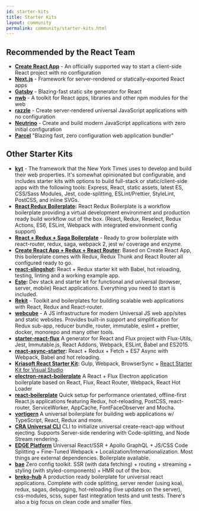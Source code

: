 ```yaml
---
id: starter-kits
title: Starter Kits
layout: community
permalink: community/starter-kits.html
---
```


## Recommended by the React Team

* **[Create React App](https://github.com/facebook/create-react-app)** - An officially supported way to start a client-side React project with no configuration
* **[Next.js](https://nextjs.org/)** - Framework for server-rendered or statically-exported React apps
* **[Gatsby](https://www.gatsbyjs.org/)** - Blazing-fast static site generator for React
* **[nwb](https://github.com/insin/nwb)** - A toolkit for React apps, libraries and other npm modules for the web
* **[razzle](https://github.com/jaredpalmer/razzle)** - Create server-rendered universal JavaScript applications with no configuration
* **[Neutrino](https://neutrino.js.org/)** - Create and build modern JavaScript applications with zero initial configuration
* **[Parcel](https://parceljs.org/recipes.html#react)** "Blazing fast, zero configuration web application bundler"

## Other Starter Kits

* **[kyt](https://github.com/nytimes/kyt)** - The framework that the New York Times uses to develop and build their web properties. It's somewhat opinionated but configurable, and includes starter kits with options to build full-stack or static/client-side apps with the following tools: Express, React, static assets, latest ES, CSS/Sass Modules, Jest, code-splitting, ESLint/Prettier, StyleLint, PostCSS, and inline SVGs.
* **[React Redux Boilerplate](https://github.com/iroy2000/react-redux-boilerplate):** React Redux Boilerplate is a workflow boilerplate providing a virtual development environment and production ready build workflow out of the box. (React, Redux, Reselect, Redux Actions, ES6, ESLint, Webpack with integrated environment config support)
* **[React + Redux + Saga Boilerplate](https://github.com/gilbarbara/react-redux-saga-boilerplate)** -
Ready to grow boilerplate with react-router, redux, saga, webpack 2, jest w/ coverage and enzyme.
* **[Create React App + Redux + React Router](https://github.com/notrab/create-react-app-redux)**: Based on Create React App, this boilerplate comes with Redux, Redux Thunk and React Router all configured ready to go.
* **[react-slingshot](https://github.com/coryhouse/react-slingshot):** React + Redux starter kit with Babel, hot reloading, testing, linting and a working example app.
* **[Este](https://github.com/este/este):** Dev stack and starter kit for functional and universal (browser, server, mobile) React applications. Everything you need to start is included.
* **[Rekit](https://github.com/supnate/rekit)** - Toolkit and boilerplates for building scalable web applications with React, Redux and React-router.
* **[webcube](https://github.com/dexteryy/Project-WebCube)** - A JS infrastructure for modern Universal JS web app/sites and static websites. Provides built-in support and simplification for Redux sub-app, reducer bundle, router, immutable, eslint + prettier, docker, monorepo and many other tools.
 * **[starter-react-flux](https://github.com/SokichiFujita/starter-react-flux)** A generator for React and Flux project with Flux-Utils, Jest, Immutable.js, React Addons, Webpack, ESLint, Babel and ES2015.
 * **[react-async-starter](https://github.com/didierfranc/react-async-starter):** React + Redux + Fetch + ES7 Async with Webpack, Babel and hot reloading.
 * **[Kriasoft React Starter Kit](https://github.com/kriasoft/react-starter-kit):** Gulp, Webpack, BrowserSync + [React Starter Kit for Visual Studio](http://visualstudiogallery.msdn.microsoft.com/d65d6b29-6dd7-4100-81b1-609e5afce356)
 * **[electron-react-boilerplate](https://github.com/chentsulin/electron-react-boilerplate)** A React + Flux Electron application boilerplate based on React, Flux, React Router, Webpack, React Hot Loader
 * **[react-boilerplate](https://github.com/mxstbr/react-boilerplate)** Quick setup for performance orientated, offline-first React.js applications featuring Redux, hot-reloading, PostCSS, react-router, ServiceWorker, AppCache, FontFaceObserver and Mocha.
 * **[vortigern](https://github.com/barbar/vortigern)** A universal boilerplate for building web applications w/ TypeScript, React, Redux and more.
 * **[CRA Universal CLI](https://github.com/antonybudianto/cra-universal)** CLI to initialize universal create-react-app without ejecting. Supports Server-side rendering with Code-splitting, and Node Stream rendering.
 * **[EDGE Platform](https://github.com/sebastian-software/edge)** Universal React/SSR + Apollo GraphQL + JS/CSS Code Splitting + Fine-Tuned Webpack + Localization/Internationalization. Most things are external dependencies. Boilerplate available.
 * **[bae](https://github.com/siddharthkp/bae)** Zero config toolkit. SSR (with data fetching) + routing + streaming + styling (with styled-components) + HMR out of the box.
 * **[breko-hub](https://github.com/tomatau/breko-hub)** A production ready boilerplate for universal react applications. Complete with code splitting, server render (using koa), redux, sagas, debugging, hot-reloading (live updates on the server), css-modules, scss, super fast integration tests and unit tests. There's also a big focus on clean code and smaller files.
